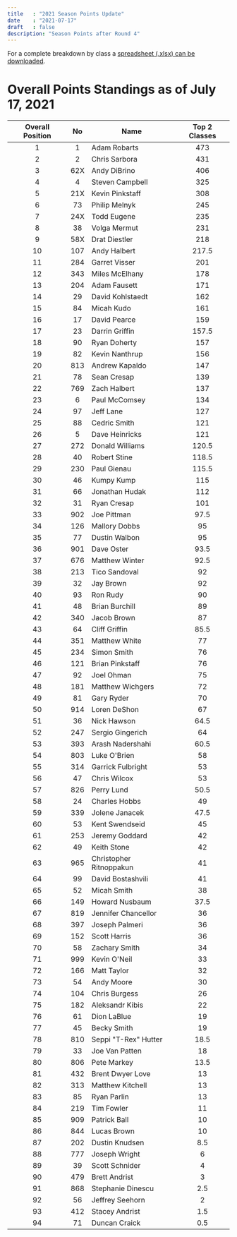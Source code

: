 ```yaml
---
title   : "2021 Season Points Update"
date    : "2021-07-17"
draft   : false
description: "Season Points after Round 4"
---
```



For a complete breakdown by class a [spreadsheet (.xlsx) can be downloaded](/downloads/2021/WMRRA-2021-Overall-Points-as-of-071621.xlsx).

# Overall Points Standings as of July 17, 2021
| Overall   Position |  No | Name                    | Top 2 Classes |
|:------------------:|:---:|-------------------------|:-------------:|
|          1         |  1  | Adam Robarts            |           473 |
|          2         |  2  | Chris Sarbora           |           431 |
|          3         | 62X | Andy DiBrino            |           406 |
|          4         |  4  | Steven Campbell         |           325 |
|          5         | 21X | Kevin Pinkstaff         |           308 |
|          6         |  73 | Philip Melnyk           |           245 |
|          7         | 24X | Todd Eugene             |           235 |
|          8         |  38 | Volga Mermut            |           231 |
|          9         | 58X | Drat Diestler           |           218 |
|         10         | 107 | Andy Halbert            |         217.5 |
|         11         | 284 | Garret Visser           |           201 |
|         12         | 343 | Miles McElhany          |           178 |
|         13         | 204 | Adam Fausett            |           171 |
|         14         |  29 | David Kohlstaedt        |           162 |
|         15         |  84 | Micah Kudo              |           161 |
|         16         |  17 | David Pearce            |           159 |
|         17         |  23 | Darrin Griffin          |         157.5 |
|         18         |  90 | Ryan Doherty            |           157 |
|         19         |  82 | Kevin Nanthrup          |           156 |
|         20         | 813 | Andrew Kapaldo          |           147 |
|         21         |  78 | Sean Cresap             |           139 |
|         22         | 769 | Zach Halbert            |           137 |
|         23         |  6  | Paul McComsey           |           134 |
|         24         |  97 | Jeff Lane               |           127 |
|         25         |  88 | Cedric Smith            |           121 |
|         26         |  5  | Dave Heinricks          |           121 |
|         27         | 272 | Donald Williams         |         120.5 |
|         28         |  40 | Robert Stine            |         118.5 |
|         29         | 230 | Paul Gienau             |         115.5 |
|         30         |  46 | Kumpy Kump              |           115 |
|         31         |  66 | Jonathan Hudak          |           112 |
|         32         |  31 | Ryan Cresap             |           101 |
|         33         | 902 | Joe Pittman             |          97.5 |
|         34         | 126 | Mallory Dobbs           |            95 |
|         35         |  77 | Dustin Walbon           |            95 |
|         36         | 901 | Dave Oster              |          93.5 |
|         37         | 676 | Matthew Winter          |          92.5 |
|         38         | 213 | Tico Sandoval           |            92 |
|         39         |  32 | Jay Brown               |            92 |
|         40         |  93 | Ron Rudy                |            90 |
|         41         |  48 | Brian Burchill          |            89 |
|         42         | 340 | Jacob Brown             |            87 |
|         43         |  64 | Cliff Griffin           |          85.5 |
|         44         | 351 | Matthew White           |            77 |
|         45         | 234 | Simon Smith             |            76 |
|         46         | 121 | Brian Pinkstaff         |            76 |
|         47         |  92 | Joel Ohman              |            75 |
|         48         | 181 | Matthew Wichgers        |            72 |
|         49         |  81 | Gary Ryder              |            70 |
|         50         | 914 | Loren DeShon            |            67 |
|         51         |  36 | Nick Hawson             |          64.5 |
|         52         | 247 | Sergio Gingerich        |            64 |
|         53         | 393 | Arash Nadershahi        |          60.5 |
|         54         | 803 | Luke O'Brien            |            58 |
|         55         | 314 | Garrick Fulbright       |            53 |
|         56         |  47 | Chris Wilcox            |            53 |
|         57         | 826 | Perry Lund              |          50.5 |
|         58         |  24 | Charles Hobbs           |            49 |
|         59         | 339 | Jolene Janacek          |          47.5 |
|         60         |  53 | Kent Swendseid          |            45 |
|         61         | 253 | Jeremy Goddard          |            42 |
|         62         |  49 | Keith Stone             |            42 |
|         63         | 965 | Christopher Ritnoppakun |            41 |
|         64         |  99 | David Bostashvili       |            41 |
|         65         |  52 | Micah Smith             |            38 |
|         66         | 149 | Howard Nusbaum          |          37.5 |
|         67         | 819 | Jennifer Chancellor     |            36 |
|         68         | 397 | Joseph Palmeri          |            36 |
|         69         | 152 | Scott Harris            |            36 |
|         70         |  58 | Zachary Smith           |            34 |
|         71         | 999 | Kevin O'Neil            |            33 |
|         72         | 166 | Matt Taylor             |            32 |
|         73         |  54 | Andy Moore              |            30 |
|         74         | 104 | Chris Burgess           |            26 |
|         75         | 182 | Aleksandr Kibis         |            22 |
|         76         |  61 | Dion LaBlue             |            19 |
|         77         |  45 | Becky Smith             |            19 |
|         78         | 810 | Seppi "T-Rex" Hutter    |          18.5 |
|         79         |  33 | Joe Van Patten          |            18 |
|         80         | 806 | Pete Markey             |          13.5 |
|         81         | 432 | Brent Dwyer Love        |            13 |
|         82         | 313 | Matthew Kitchell        |            13 |
|         83         |  85 | Ryan Parlin             |            13 |
|         84         | 219 | Tim Fowler              |            11 |
|         85         | 909 | Patrick Ball            |            10 |
|         86         | 844 | Lucas Brown             |            10 |
|         87         | 202 | Dustin Knudsen          |           8.5 |
|         88         | 777 | Joseph Wright           |             6 |
|         89         |  39 | Scott Schnider          |             4 |
|         90         | 479 | Brett Andrist           |             3 |
|         91         | 868 | Stephanie Dinescu       |           2.5 |
|         92         |  56 | Jeffrey Seehorn         |             2 |
|         93         | 412 | Stacey Andrist          |           1.5 |
|         94         |  71 | Duncan Craick           |           0.5 |